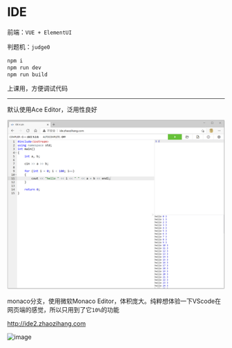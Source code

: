 # IDE
 
前端：```VUE + ElementUI```

判题机：```judge0```

```
npm i
npm run dev
npm run build
```

上课用，方便调试代码

****
默认使用Ace Editor，泛用性良好

![pic](https://github.com/Fromnowon/IDE/blob/main/pic/ide.PNG)


monaco分支，使用微软Monaco Editor，体积庞大。纯粹想体验一下VScode在网页端的感觉，所以只用到了它```10%```的功能

http://ide2.zhaozihang.com

![image](https://user-images.githubusercontent.com/2792725/114507837-44cfd300-9c66-11eb-9e76-e261b1989be4.png)
